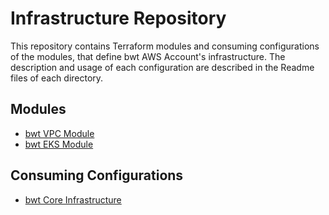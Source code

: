 # Infrastructure Repository

This repository contains Terraform modules and consuming configurations of the modules, that define bwt AWS Account's infrastructure.
The description and usage of each configuration are described in the Readme files of each directory.

## Modules
* [bwt VPC Module](modules/vpc)
* [bwt EKS Module](modules/eks)

## Consuming Configurations

* [bwt Core Infrastructure](core-infra)
